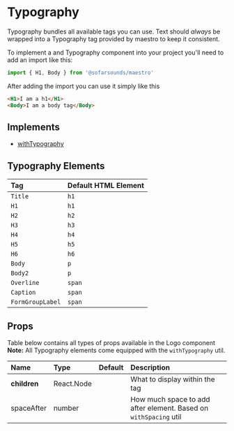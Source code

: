 # Typography

Typography bundles all available tags you can use. Text should *always* be wrapped into a Typography
tag provided by maestro to keep it consistent.

To implement a and Typography component into your project you'll need to add an import like this:
```js
import { H1, Body } from '@sofarsounds/maestro'
```

After adding the import you can use it simply like this
```html
<H1>I am a h1</H1>
<Body>I am a body tag</Body>
```

## Implements

- [withTypography](../../util/withTypography)

## Typography Elements

| Tag              | Default HTML Element |
| :--------------- | :------------------- |
| `Title`          | `h1`                 |
| `H1`             | `h1`                 |
| `H2`             | `h2`                 |
| `H3`             | `h3`                 |
| `H4`             | `h4`                 |
| `H5`             | `h5`                 |
| `H6`             | `h6`                 |
| `Body`           | `p`                  |
| `Body2`          | `p`                  |
| `Overline`       | `span`               |
| `Caption`        | `span`               |
| `FormGroupLabel` | `span`               |

## Props

Table below contains all types of props available in the Logo component  
**Note:** All Typography elements come equipped with the `withTypography` util.

| Name          | Type       | Default         | Description                      |
| :------------ | :-----     | :-------------- | :------------------------------- |
| **children**  | React.Node |                 | What to display within the tag
| spaceAfter    | number     |                 | How much space to add after element. Based on `withSpacing` util
